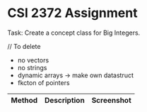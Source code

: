 # CSI 2372 Assignment

Task: Create a concept class for Big Integers. 

// To delete
* no vectors
* no strings
* dynamic arrays -> make own datastruct
* fkcton of pointers

| Method | Description | Screenshot | 
| ---- | ---- | ---- |
